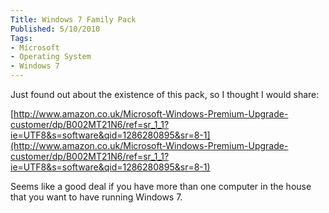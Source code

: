 ```yaml
---
Title: Windows 7 Family Pack
Published: 5/10/2010
Tags:
- Microsoft
- Operating System
- Windows 7
---
```


Just found out about the existence of this pack, so I thought I would share:

[http://www.amazon.co.uk/Microsoft-Windows-Premium-Upgrade-customer/dp/B002MT21N6/ref=sr_1_1?ie=UTF8&s=software&qid=1286280895&sr=8-1](http://www.amazon.co.uk/Microsoft-Windows-Premium-Upgrade-customer/dp/B002MT21N6/ref=sr_1_1?ie=UTF8&s=software&qid=1286280895&sr=8-1)

Seems like a good deal if you have more than one computer in the house that you want to have running Windows 7.
